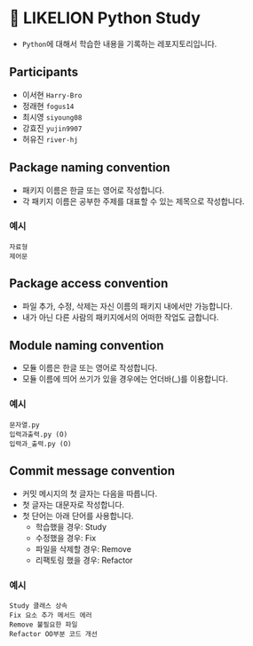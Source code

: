 # 🦁 LIKELION Python Study

- `Python`에 대해서 학습한 내용을 기록하는 레포지토리입니다.

## Participants
- 이서현 `Harry-Bro`
- 정래현 `fogus14`
- 최시영 `siyoung08`
- 강효진 `yujin9907`
- 허유진 `river-hj`

## Package naming convention

- 패키지 이름은 한글 또는 영어로 작성합니다.
- 각 패키지 이름은 공부한 주제를 대표할 수 있는 제목으로 작성합니다.

### 예시

```
자료형
제어문
```

## Package access convention

- 파일 추가, 수정, 삭제는 자신 이름의 패키지 내에서만 가능합니다.
- 내가 아닌 다른 사람의 패키지에서의 어떠한 작업도 금합니다.

## Module naming convention

- 모듈 이름은 한글 또는 영어로 작성합니다.
- 모듈 이름에 띄어 쓰기가 있을 경우에는 언더바(_)를 이용합니다.

### 예시

```
문자열.py
입력과출력.py (O)
입력과_출력.py (O)
```

## Commit message convention

- 커밋 메시지의 첫 글자는 다음을 따릅니다.
- 첫 글자는 대문자로 작성합니다.
- 첫 단어는 아래 단어를 사용합니다.
    - 학습했을 경우: Study
    - 수정했을 경우: Fix
    - 파일을 삭제할 경우: Remove
    - 리팩토링 했을 경우: Refactor

### 예시

```
Study 클래스 상속
Fix 요소 추가 메서드 에러
Remove 불필요한 파일
Refactor OO부분 코드 개선
```